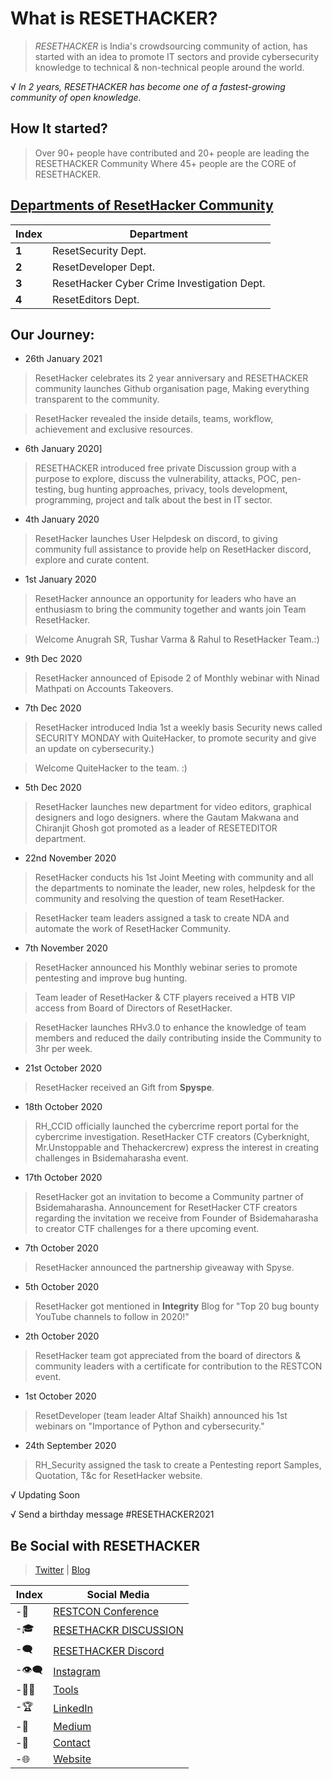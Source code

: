 # What is RESETHACKER?
> *RESETHACKER* is India's crowdsourcing community of action, has started with an idea to promote IT sectors and provide cybersecurity knowledge to technical & non-technical people around the world.

√ *In 2 years, RESETHACKER has become one of a fastest-growing community of open knowledge.*

## How It started?
> Over 90+ people have contributed and 20+ people are leading the RESETHACKER Community Where 45+ people are the CORE of RESETHACKER.

## [Departments of ResetHacker Community](/Departments.md)
Index | Department 
--- | ---
**1** | ResetSecurity Dept.
**2** | ResetDeveloper Dept.
**3** | ResetHacker Cyber Crime Investigation Dept.
**4** | ResetEditors Dept.

## Our Journey:
- 26th January 2021
> ResetHacker celebrates its 2 year anniversary and RESETHACKER community launches Github organisation page, Making everything transparent to the community.

> ResetHacker revealed the inside details, teams, workflow, achievement and exclusive resources. 

- 6th January 2020]
>RESETHACKER introduced free private Discussion group with a purpose to explore, discuss the vulnerability, attacks, POC, pen-testing, bug hunting approaches, privacy, tools development, programming, project and talk about the best in IT sector.

- 4th January 2020
>ResetHacker launches User Helpdesk on discord, to  giving community full assistance to provide help on ResetHacker discord, explore and curate content.

- 1st January 2020
> ResetHacker announce an opportunity for leaders who have an enthusiasm to bring the community together and wants join Team ResetHacker.

> Welcome Anugrah SR, Tushar Varma & Rahul to ResetHacker Team.:)

- 9th Dec 2020
> ResetHacker announced of Episode 2 of Monthly webinar with Ninad Mathpati on Accounts Takeovers.

- 7th Dec 2020
> ResetHacker introduced India 1st a weekly basis Security news called SECURITY MONDAY with QuiteHacker, to promote security and give an update on cybersecurity.)

> Welcome QuiteHacker to the team. :)

- 5th Dec 2020
> ResetHacker launches new department for video editors, graphical designers and logo designers. where the Gautam Makwana⁣ and Chiranjit Ghosh got promoted as a leader of RESETEDITOR department.

- 22nd November 2020
> ResetHacker conducts his 1st Joint Meeting with community and all the departments to nominate the leader, new roles, helpdesk for the community and resolving the question of team ResetHacker.

> ResetHacker team leaders assigned a task to create NDA and automate the work of ResetHacker Community.

- 7th November 2020
> ResetHacker announced his Monthly webinar series to promote pentesting and improve bug hunting.

> Team leader of ResetHacker & CTF players received a HTB VIP access from Board of Directors of ResetHacker.

> ResetHacker launches RHv3.0 to enhance the knowledge of team members and reduced the daily contributing inside the Community to 3hr per week.

- 21st October 2020
> ResetHacker received an Gift from **Spyspe**.

- 18th October 2020
> RH_CCID officially launched the cybercrime report portal for the cybercrime investigation.
> ResetHacker CTF creators (Cyberknight, Mr.Unstoppable and Thehackercrew) express the interest in creating challenges in Bsidemaharasha event.

- 17th October 2020
> ResetHacker got an invitation to become a Community partner of Bsidemaharasha.
> Announcement for ResetHacker CTF creators regarding the invitation we receive from Founder of Bsidemaharasha to creator CTF challenges for a there upcoming event.

- 7th October 2020
> ResetHacker announced the partnership giveaway with Spyse.

- 5th October 2020
> ResetHacker got mentioned in **Integrity** Blog for "Top 20 bug bounty YouTube channels to follow in 2020!"

- 2th October 2020
> ResetHacker team got appreciated from the board of directors & community leaders with a certificate for contribution to the RESTCON event.

- 1st October 2020
> ResetDeveloper (team leader Altaf Shaikh) announced his 1st webinars on "Importance of Python and cybersecurity."

- 24th September 2020
> RH_Security assigned the task to create a Pentesting report Samples, Quotation, T&c for ResetHacker website.

√ Updating Soon


√ Send a birthday message #RESETHACKER2021


## Be Social with RESETHACKER
> [Twitter](https://twitter.com/resethacker) | [Blog](https://instagram.com/@resethacker/)

Index | Social Media
--- | ---
-📢 | [RESTCON Conference](https://youtube.com/playlist?list=PLNR8n-5bMyMOMHqJS2drxIA78IOPxTBCO) 
-🎓 | [RESETHACKR DISCUSSION](https://t.me/resethacker/) 
-🗨 | [RESETHACKER Discord](https://discord.gg/HbM3435JcX)
-👁️‍🗨️ | [Instagram ](https://instagram.com/@resethacker/) 
-👩‍💻 | [Tools](https://github.com/RESETHACKER) 
-🏆 | [LinkedIn](https://www.linkedin.com/in/RESETHACKER/) 
-💬 | [Medium](https://www.resethackerofficial.medium.com/)
-📩 | [Contact](resethackerteam@gmail.com)
-🌐 | [Website](https://resethacker.com/) 

